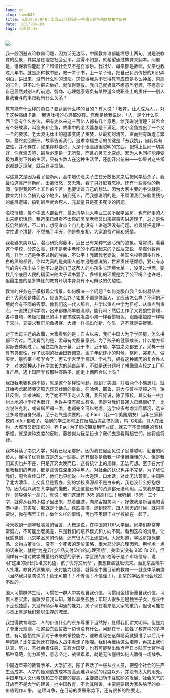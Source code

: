 ```yaml
---
lang: cn
slug: time048
title: 光阴典当行048：孟母三迁何所望——中国人的名校情结和学区房
date:  2017-04-10
tags: 光阴典当行
---
```

<!-- more -->
![](http://oouh9u8nz.bkt.gdipper.com//time048.jpg)

我一般回避议论教育问题，因为泛无边际，中国教育谁都能埋怨上两句。说是说教育的乱象，其实是在埋怨社会公平。混得不如意，就希望通过教育来翻本。问题是，谁保着你能翻了？和谐社会又不是百家乐。我祖父、母亲都是教师，父亲也教过几年书。就是那种教书匠，教一辈子书，上一辈子班，把自己负责传授的知识弄明白，讲出来，没有什么别的想法。这使得我从不觉得教育应该是多么神圣、崇高的工作，只不过你把它做好，就值得尊敬。我自己就极其不愿意当老师，不愿意让自己居然对别人的前途、智商、心理健康等负有某种道义或职业上的责任——别人自我奋斗的事跟我有什么关系？

教育能有什么样的责任？要达到什么样的目的？有人说：「教育，让人成为人」。对于这种高级 P话， 我连吐槽的心思都没有。您倒是给我说说，「人」是个什么东西？您有什么办法，把有史以来这三百亿人都有几个意思，给我说说清楚？普希金有个好故事，叫渔夫和金鱼，故事中的老太婆总是不满足，向小金鱼提出了一个又一个的要求。老太婆无休止的追求变成了贪婪，从最初的清苦，继而拥有辉煌与繁华，最终变回原形。故事告诉我们，追求幸福生活的关键是「去我执」，自我具有空性，并不存在，如果你非要说，人是个很高级很聪明的东西，配得上世间一切美好，你就浪去吧，最后必定是一无所获，而且心灵无比空虚。因为人也同样能接受极为卑劣下贱的生活，只有少数人在这种生活里，还能开出花来——如果对这些常识都缺乏理解，就会自寻烦恼。

写这篇文是因为看了些新闻，高中培优班尖子生在分数出来之后把同学给杀了。我最怕这类尸体新闻，出离愤怒，又无奈，看了只好赶紧忘掉。还有一些类似的新闻，使得我顾不上工作的辛苦，也要谈谈自己的想法。因为大家主要的争论就是，教育为什么会搞到这个地步，搞到死人，而我想说明的是，不厘清我们头脑里残存的底层逻辑，搞到最后就会死人，充其量只是死多死少的问题。

名校情结，每个中国人都会有，最近清华北大毕业生买不起学区房，也有好事的人出来组织话题。我近来已经看不太惯的吴军老师又出来摆事实讲道理了，总之是名校仍然值钱，不二价，想便宜点？门儿也没有！讲道理没有问题，咱最好把道理一次性讲个清楚，不然搞了半天，仍是些皮相，大家浪费时间和感情。

我老婆来美以后，潜心研究爬藤术，近日已有某种气迷心窍的迹象。常常说，看看这个学校，分这么高，还不是老中老印的小孩撑起来的？然后又说，华裔分数再高，升学上还是争不过别的族裔，不公平！我跟我老婆说，美国名校强调多样性，白的黑的都要，你以为真的是美国人威尔逊思想洗脑，世界责任感爆棚，要让有志气的穷小孩出头？他不过是嫌自己这帮人的小孩生长环境太单一，没见过世面，要找几个底层人民的精英来陪太子读书罢了。多样化的环境是为了公平吗？也许吧，但最主要的是多样化的教育环境本身具有不可辨驳的优越性。

教育的任务在于模拟现实情景。如何解决一个问题？如何克服自我？如何凝结共识？大家都是体面人，应该怎么办？如果不都是体面人，又应该怎么样？不同的环境就会有不同的答案。像我们这一代人那样，升学以重点中学为目标，从重点到重点，一直拼到科学院，出来都像绵羊般温顺，能行吗？然后工作了又要狼性管理，各种自嗨，老板把自己的手下都搞成美发店小弟一样看惯眼色，跟甄嬛娘娘一样精于宫斗，又要求我们能像极客、大师一样搞出创新、创举，这不就是耍猴嘛。

对于孟母三迁的故事，大家看到的是：自古以来，我们中国人为了学区房，怎么拼都不为过。而我看到的是，孟母有大图景意识。为了孩子的健康成长，什么地方都实际去体察过了。居住之所近于墓、近于市、近于屠、学宫之旁都去了，采样十分具有典型性，作了长期的社会田野调查。孟子年纪还小的时候，祭拜、哭死人、做买卖、屠狗宰羊都学会了，再去学宫里学规矩、学礼节，拥有这种阅历的复合性人才，对决那种从小在学宫长大的纯良羔羊，不就是送分题吗？就像重点校之工厂标准产品，遇上国际学校那种野路子，能走上俩回合以上吗？

我跟我老婆也谈不拢，就是这个多样性问题。她到了美国，对着两个小熊崽儿，就开始考虑起爬藤这项光辉又壮丽的事业，在哈佛、耶鲁、哥大与普林斯顿之间，辗转反侧，实难决断。为了她不至于走火入魔，我只好说，除了藤校，其实有一些加州本地的小学校也很好，也许并没有那么有名，但是对我们普通人已经很好了，比方说伯克利，或者斯坦福一类，也都完全可以考虑。选学校多考虑实际情况，选专业多考虑自身兴趣，至于名气是次要的。老 Paul （我一个美国朋友）当年三家藤校的 offer 都收了，哈佛的学生那时正在反越战兼乱搞对象，鸡飞狗跳。哥大在纽约，大城市又挺压抑的。老 Paul 为了能按期拿到毕业证，就去了不爱闹腾的普林斯顿，就是这种态度的反映。藤校岂为我辈设也？我们去是看得起它们。她将信将疑。

我本科读了南京大学，对我已经足够好，因为我在里面见过了足够聪明、勤奋的同龄人，懂得了优秀到底是怎么一回事。还有很多是像我一样懵懵懂懂的人，但是我们其实也并不差，只是开窍太晚而已，这有统计上的规律，无法可想。至于在大学里教我们的老师，都是些责任深重的中年人，对社会的认识也并不完整，为了唬住我们，配合宣传口径，他们也只能说一些大道理、口水话，对此无法苛责。中国除了北大清华、上交复旦是官办，别的学校资源都不是白来的，我也没什么好抱怨的。因为就以我在大学里的懒散，就连这些已有的资源都无法利用。后来我参加工作，领导偶尔一高兴，就说：我们这里有 985 的高材生！我听到「985」三个字，就得从我的小格子里出来，扶着腰肢，向来客媚笑两下，好像我是新当选的香港小姐。其实呢，那就是个话头。跌跌撞撞，混到现在，跟人聊天的时候，就只需要说，你在哪里工作，做什么样的事情，再也不用跟毕业学校扯在一起了。

今天收到一则年轻朋友的留言，大概是说，在中国的TOP大学里，同学们非常非常努力，不可能比老美差，只是我们的培养模式和方向不同。看到这样的消息，让我感觉到，北京学区房的价格，还有很大的上涨空间。大家知道，学区房跟保健品、文物古董类似，没有一个死板的定价策略，很大部分是心理因素。用学术一点的话来说，就是“为差异化产品支付溢价的心理预期”。美国又没有 985 和 211，但同样有一堆对教学质量格外敏感的家长，学区房的价格等于是个市场信号，说明“这里的家长扎堆又死磕，孩子优秀又玩命”，要想自虐就赶快来。而北京高端牛人扎堆，教育资源集聚，支付能力超强。就算全中国目前的教育——就业体系崩盘（当然我只是瞎说的！绝无可能！！不传谣！不信谣！），北京的学区房也会屹然不动的。

国人习惯群体生活，习惯在一群人中实现自我价值，习惯用金钱衡量自我价值，习惯人格买卖，而缺少自我认知，难以享受孤独；年轻人很多还是独生子女，成长中不乏孤独感，又没有倾诉与沟通的能力。房子现在看来是大家的重负，但也可能在心灵上就是我们赖以生存的城堡。

我觉得教育理念、人的价值什么的东东尊重下当然好，显得我们讲文明嘛。但是为了尊重元规则，把这些东西暂放一边也没有什么。问题在于，牺牲了教育中的多样性，有可能牺牲掉了对于未来的掌控能力，谁敢说现在这帮精英就摸准了以后几十年的脉？比尔盖茨还在搜索大战中看走了眼哩。我们再继续这么培养，再加上我们认真、努力、有社会责任感、又有大国梦，也有可能整出像当年日本陆军士官学校那种奇葩，能力超强，意志坚定，战果累累，就是无法懂得如何去赢得一场战争。

中国近年来的教育改革、大学扩招，除了养活了一些从业人员，把整个社会的生产生活成本、人才的甄别选拔成本提高到难以承受的程度以外，并没有太大的用处。中国年轻人文化素质和工作技能的提高，主要应归功于互联网的发展、社会风气的开放而不是大学的建设。批中国教育，不为其所害，主要是要跟大家头脑里的单一价值观作斗争。 这项斗争，在目前的发展形势下，还有很长的路要走。